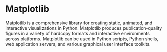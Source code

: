 # Matplotlib
 Matplotlib is a comprehensive library for creating static, animated, and interactive visualizations in Python. Matplotlib produces publication-quality figures in a variety of hardcopy formats and interactive environments across platforms. Matplotlib can be used in Python scripts, Python shells, web application servers, and various graphical user interface toolkits.
